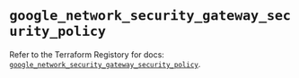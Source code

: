 # `google_network_security_gateway_security_policy`

Refer to the Terraform Registory for docs: [`google_network_security_gateway_security_policy`](https://www.terraform.io/docs/providers/google-beta/r/google_network_security_gateway_security_policy).
